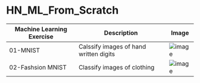 # HN_ML_From_Scratch

| Machine Learning Exercise | Description | Image |
| ------------------------- | ----------- | ----- | 
| 01-MNIST | Calssify images of hand written digits  | ![image](https://user-images.githubusercontent.com/40123599/170816078-14dfc2e2-9f5d-455c-a310-0ba33d47b9dd.png) |
| 02-Fashsion MNIST | Classify images of clothing |![image](https://user-images.githubusercontent.com/40123599/170816146-eaee50d2-1777-4942-9a38-23e351662333.png) |
